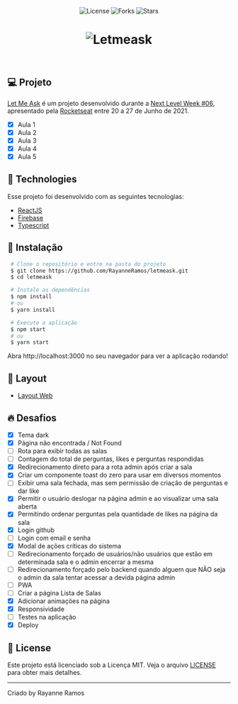 <p align='center'>
  <img src='https://img.shields.io/badge/license-MIT-%23835afd' alt='License' />
  <img src='https://img.shields.io/badge/forks-MIT-%23835afd' alt='Forks' />
  <img src='https://img.shields.io/badge/stars-MIT-%23835afd' alt='Stars' />
</P>

<h1 align='center'>
  <img src='https://user-images.githubusercontent.com/43352880/123683373-819d7600-d822-11eb-9825-5f21cef4c924.png' title='Letmeask' alt='Letmeask'/>
</h1>

<br>

## 💻 Projeto
[Let Me Ask](https://letmeask-phi.vercel.app/) é um projeto desenvolvido durante a [Next Level Week #06](https://nextlevelweek.com/),
apresentado pela [Rocketseat](https://rocketseat.com.br) entre 20 a 27 de Junho de 2021.

 - [x] Aula 1
 - [x] Aula 2
 - [x] Aula 3
 - [x] Aula 4
 - [x] Aula 5

## 🧪 Technologies

Esse projeto foi desenvolvido com as seguintes tecnologias:

 - [ReactJS](https://reactjs.org)
 - [Firebase](https://firebase.google.com/)
 - [Typescript](https://www.typescriptlang.org/)

## 🚀 Instalação

```bash
 # Clone o repositório e entre na pasta do projeto
 $ git clone https://github.com/RayanneRamos/letmeask.git
 $ cd letmeask

 # Instale as dependências
 $ npm install
 # ou
 $ yarn install

 # Execute a aplicação
 $ npm start
 # ou
 $ yarn start
```
 Abra http://localhost:3000 no seu navegador para ver a aplicação rodando!

## 🔖 Layout

 - [Layout Web](https://www.figma.com/file/Uf2FtAixC7CNH2stDTTy0c/Letmeask-(Copy)?node-id=0%3A1)

## 🔥 Desafios
 - [x] Tema dark
 - [x] Página não encontrada / Not Found
 - [ ] Rota para exibir todas as salas
 - [ ] Contagem do total de perguntas, likes e perguntas respondidas
 - [x] Redirecionamento direto para a rota admin após criar a sala
 - [x] Criar um componente toast do zero para usar em diversos momentos
 - [ ] Exibir uma sala fechada, mas sem permissão de criação de perguntas e dar like
 - [x] Permitir o usuário deslogar na página admin e ao visualizar uma sala aberta
 - [x] Permitindo ordenar perguntas pela quantidade de likes na página da sala
 - [x] Login github
 - [ ] Login com email e senha
 - [x] Modal de ações críticas do sistema
 - [ ] Redirecionamento forçado de usuários/não usuários que estão em determinada sala e o admin encerrar a mesma 
 - [ ] Redirecionamento forçado pelo backend quando alguem que NÃO seja o admin da sala tentar acessar a devida página admin
 - [ ] PWA
 - [ ] Criar a página Lista de Salas
 - [x] Adicionar animações na página
 - [x] Responsividade
 - [ ] Testes na aplicação
 - [x] Deploy

## 📝 License

Este projeto está licenciado sob a Licença MIT. Veja o arquivo [LICENSE](LICENSE) para obter mais detalhes.

---

<p aling="center">Criado by Rayanne Ramos</p>
